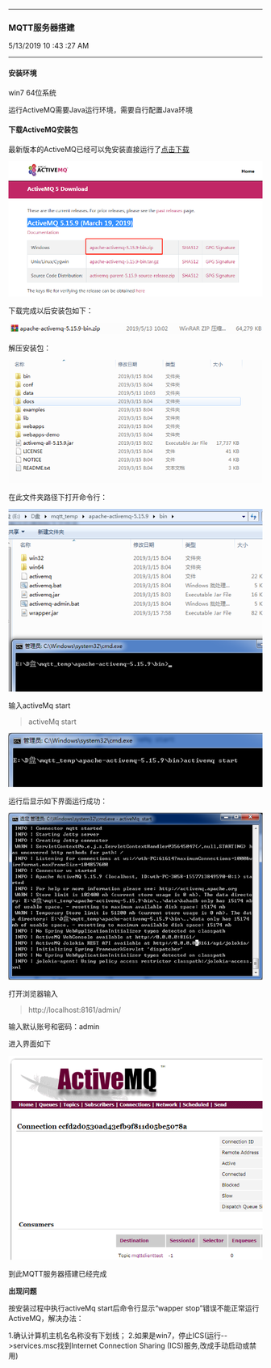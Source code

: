 
----------

### MQTT服务器搭建 ###

5/13/2019 10 :43 :27 AM 

----------

#### 安装环境 ####

win7 64位系统

运行ActiveMQ需要Java运行环境，需要自行配置Java环境

#### 下载ActiveMQ安装包 ####

最新版本的ActiveMQ已经可以免安装直接运行了[点击下载](http://activemq.apache.org/components/classic/download/)

![下载页面](1.png)

下载完成以后安装包如下：

![下载完成以后安装包](2.png)

解压安装包：

![解压安装包](3.png)

在此文件夹路径下打开命令行：


![打开命令行](4.png)


输入activeMq start


> activeMq start

![输入activeMq start](5.png)

运行后显示如下界面运行成功：

![运行界面](6.png)

打开浏览器输入 

>http://localhost:8161/admin/

输入默认账号和密码：admin

进入界面如下

![运行界面](7.png)

到此MQTT服务器搭建已经完成

**出现问题**

按安装过程中执行activeMq start后命令行显示“wapper stop”错误不能正常运行ActiveMQ，解决办法：

1.确认计算机主机名名称没有下划线；
2.如果是win7，停止ICS(运行-->services.msc找到Internet Connection Sharing (ICS)服务,改成手动启动或禁用)
